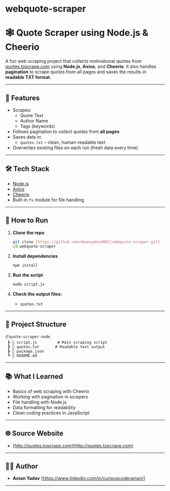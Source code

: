 # webquote-scraper
# 🕸️ Quote Scraper using Node.js & Cheerio

A fun web scraping project that collects motivational quotes from [quotes.toscrape.com](http://quotes.toscrape.com) using **Node.js**, **Axios**, and **Cheerio**. It also handles **pagination** to scrape quotes from all pages and saves the results in **readable TXT format**.

---

## 📌 Features

- Scrapes:
  - Quote Text
  - Author Name
  - Tags (keywords)
- Follows pagination to collect quotes from **all pages**
- Saves data in:
  - `quotes.txt` – clean, human-readable text
- Overwrites existing files on each run (fresh data every time)

---

## 🛠️ Tech Stack

- [Node.js](https://nodejs.org/)
- [Axios](https://www.npmjs.com/package/axios)
- [Cheerio](https://www.npmjs.com/package/cheerio)
- Built-in `fs` module for file handling

---

## 🚀 How to Run

1. **Clone the repo**  
   ```bash
   git clone [https://github.com/Amanyadav0007/webquote-scraper.git]
   cd webquote-scraper
   ```

2. **Install dependencies**  
   ```bash
   npm install
   ```

3. **Run the script**  
   ```bash
   node script.js
   ```

4. **Check the output files:**
   - `quotes.txt`

---

## 📂 Project Structure

```
📦quote-scraper-node
 ┣ 📄 script.js         # Main scraping script
 ┣ 📄 quotes.txt       # Readable text output
 ┣ 📄 package.json     
 ┗ 📄 README.md
```

---

## 📚 What I Learned

- Basics of web scraping with Cheerio
- Working with pagination in scrapers
- File handling with Node.js
- Data formatting for readability
- Clean coding practices in JavaScript

---

## 🌐 Source Website

- [http://quotes.toscrape.com](http://quotes.toscrape.com)

---

## 👨‍💻 Author

- **Aman Yadav** [https://www.linkedin.com/in/curiouscoderaman/]

---


